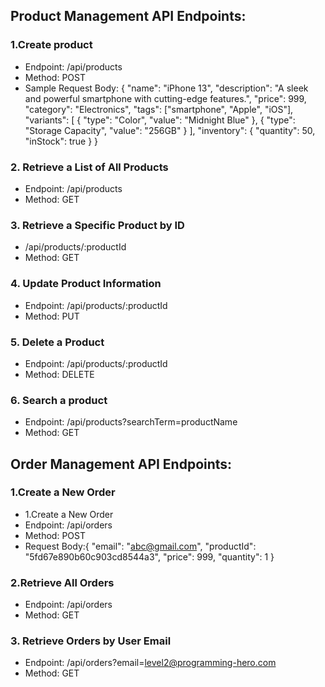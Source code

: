 ## Product Management API Endpoints:

### 1.Create product

- Endpoint: /api/products
- Method: POST
- Sample Request Body:
  {
  "name": "iPhone 13",
  "description": "A sleek and powerful smartphone with cutting-edge features.",
  "price": 999,
  "category": "Electronics",
  "tags": ["smartphone", "Apple", "iOS"],
  "variants": [
  {
  "type": "Color",
  "value": "Midnight Blue"
  },
  {
  "type": "Storage Capacity",
  "value": "256GB"
  }
  ],
  "inventory": {
  "quantity": 50,
  "inStock": true
  }
  }

### 2. Retrieve a List of All Products

- Endpoint: /api/products
- Method: GET

### 3. Retrieve a Specific Product by ID

- /api/products/:productId
- Method: GET

### 4. Update Product Information

- Endpoint: /api/products/:productId
- Method: PUT

### 5. Delete a Product

- Endpoint: /api/products/:productId
- Method: DELETE

### 6. Search a product

- Endpoint: /api/products?searchTerm=productName
- Method: GET

## Order Management API Endpoints:

### 1.Create a New Order

- 1.Create a New Order
- Endpoint: /api/orders
- Method: POST
- Request Body:{
  "email": "abc@gmail.com",
  "productId": "5fd67e890b60c903cd8544a3",
  "price": 999,
  "quantity": 1
  }

### 2.Retrieve All Orders

- Endpoint: /api/orders
- Method: GET

### 3. Retrieve Orders by User Email

- Endpoint: /api/orders?email=level2@programming-hero.com
- Method: GET
